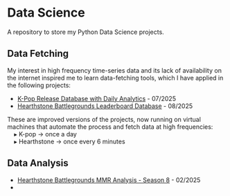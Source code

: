 # Data Science
A repository to store my Python Data Science projects.

## Data Fetching
My interest in high frequency time-series data and its lack of availability on the internet inspired me to learn data-fetching tools, which I have applied in the following projects:
- [K-Pop Release Database with Daily Analytics](https://github.com/mjgarciamoran/kpop_release_database) - 07/2025
- [Hearthstone Battlegrounds Leaderboard Database](https://github.com/mjgarciamoran/hearthstone_bgs_db_S11) - 08/2025

These are improved versions of the projects, now running on virtual machines that automate the process and fetch data at high frequencies:  
&nbsp;&nbsp;&nbsp;&nbsp;▸ K-pop → once a day  
&nbsp;&nbsp;&nbsp;&nbsp;▸ Hearthstone → once every 6 minutes
## Data Analysis
- [Hearthstone Battlegrounds MMR Analysis - Season 8](https://github.com/mjgarciamoran/hearthstone_mmr_S8) - 02/2025
- 
